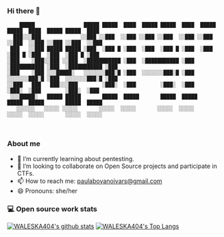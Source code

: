 ### Hi there 👋

````
    █████                █████ █████  ████  █████ █████  ████  █████ █████  ████  █████ █████  ████ 
  ███░░░███             ░░███ ░░███  ░░███ ░░███ ░░███  ░░███ ░░███ ░░███  ░░███ ░░███ ░░███  ░░███ 
 ███   ░░███ █████ █████ ░███  ░███ █ ░███  ░███  ░███ █ ░███  ░███  ░███ █ ░███  ░███  ░███ █ ░███ 
░███    ░███░░███ ░░███  ░███████████ ░███  ░███████████ ░███  ░███████████ ░███  ░███████████ ░███ 
░███    ░███ ░░░█████░   ░░░░░░░███░█ ░███  ░░░░░░░███░█ ░███  ░░░░░░░███░█ ░███  ░░░░░░░███░█ ░███ 
░░███   ███   ███░░░███        ░███░  ░███        ░███░  ░███        ░███░  ░███        ░███░  ░███ 
 ░░░█████░   █████ █████       █████  █████       █████  █████       █████  █████       █████  █████
   ░░░░░░   ░░░░░ ░░░░░       ░░░░░  ░░░░░       ░░░░░  ░░░░░       ░░░░░  ░░░░░       ░░░░░  ░░░░░ 
                                                                                                    
                                                                                                                                                                                                                                                                   
````



### About me

- 🌱 I’m currently learning about pentesting.
- 👯 I’m looking to collaborate on Open Source projects and participate in CTFs.
- 📫 How to reach me: paulaboyanoivars@gmail.com
- 😄 Pronouns: she/her

### 💻 Open source work stats

[![WALESKA404's github stats](https://github-readme-stats.vercel.app/api?username=waleska404&show_icons=true&hide_border=true&count_private=true&theme=dark)](https://github.com/waleska404/github-readme-stats)  [![WALESKA404's Top Langs](https://github-readme-stats.vercel.app/api/top-langs/?username=waleska404&layout=compact&show_icons=true&hide_border=true&count_private=true&theme=dark)](https://github.com/waleska404/github-readme-stats)





